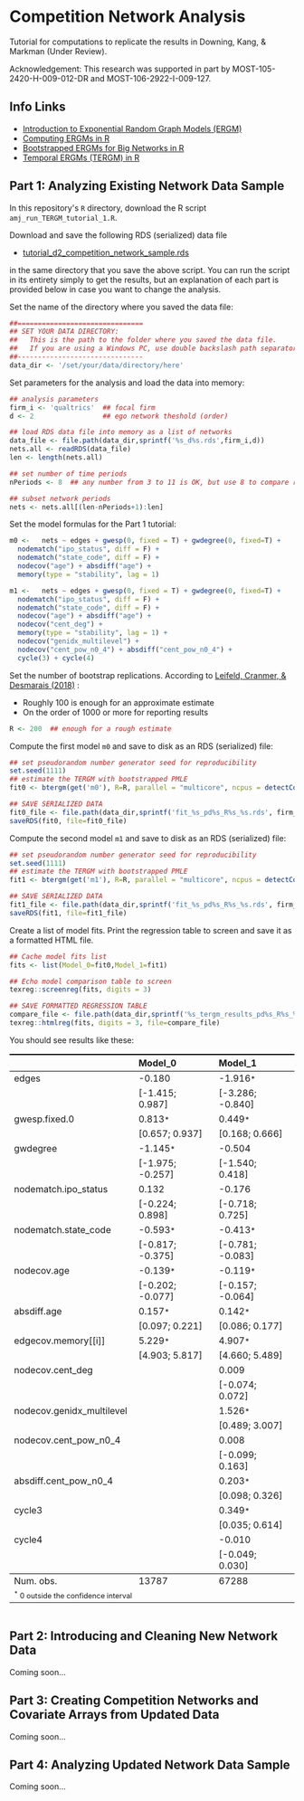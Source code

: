 Competition Network Analysis
=======

Tutorial for computations to replicate the results in Downing, Kang, & Markman (Under Review).

Acknowledgement:
This research was supported in part by MOST-105-2420-H-009-012-DR and  MOST-106-2922-I-009-127.

## Info Links
- [Introduction to Exponential Random Graph Models (ERGM)](http://ranger.uta.edu/~chqding/cse5301/classPapers/ExponentialRandomGraph.pdf  "")    
- [Computing ERGMs in R](https://www.jstatsoft.org/index.php/jss/article/view/v024i03/v24i03.pdf  "")
- [Bootstrapped ERGMs for Big Networks in R](https://arxiv.org/pdf/1708.02598.pdf  "")
- [Temporal ERGMs (TERGM) in R](https://www.jstatsoft.org/index.php/jss/article/view/v083i06/v83i06.pdf "")


## Part 1: Analyzing Existing Network Data Sample

In this repository's `R` directory, download the R script `amj_run_TERGM_tutorial_1.R`. 

Download and save the following RDS (serialized) data file     
- [tutorial_d2_competition_network_sample.rds](https://drive.google.com/file/d/1DcpV0tomKyeY4BUsWcBZ1WSOIYOxPYMG/view?usp=sharing "Example Competition Network Sample")

in the same directory that you save the above script. You can run the script in its entirety simply to get the results, but an explanation of each part is provided below in case you want to change the analysis. 

Set the name of the directory where you saved the data file:
```R
##===============================
## SET YOUR DATA DIRECTORY:
##   This is the path to the folder where you saved the data file.
##   If you are using a Windows PC, use double backslash path separators "..\\dir\\subdir\\.."
##-------------------------------
data_dir <- '/set/your/data/directory/here'
```

Set parameters for the analysis and load the data into memory:
```R
## analysis parameters
firm_i <- 'qualtrics'  ## focal firm
d <- 2                 ## ego network theshold (order)

## load RDS data file into memory as a list of networks
data_file <- file.path(data_dir,sprintf('%s_d%s.rds',firm_i,d))
nets.all <- readRDS(data_file)
len <- length(nets.all)

## set number of time periods
nPeriods <- 8  ## any number from 3 to 11 is OK, but use 8 to compare results with example

## subset network periods
nets <- nets.all[(len-nPeriods+1):len]
```

Set the model formulas for the Part 1 tutorial:
```R
m0 <-   nets ~ edges + gwesp(0, fixed = T) + gwdegree(0, fixed=T) + 
  nodematch("ipo_status", diff = F) + 
  nodematch("state_code", diff = F) + 
  nodecov("age") + absdiff("age") + 
  memory(type = "stability", lag = 1)

m1 <-   nets ~ edges + gwesp(0, fixed = T) + gwdegree(0, fixed=T) + 
  nodematch("ipo_status", diff = F) + 
  nodematch("state_code", diff = F) + 
  nodecov("age") + absdiff("age") + 
  nodecov("cent_deg") +
  memory(type = "stability", lag = 1) + 
  nodecov("genidx_multilevel") + 
  nodecov("cent_pow_n0_4") + absdiff("cent_pow_n0_4") + 
  cycle(3) + cycle(4) 
```

Set the number of bootstrap replications. According to [Leifeld, Cranmer, & Desmarais (2018)](https://www.jstatsoft.org/article/view/v083i06 "Temporal Exponential Random Graph Models with btergm") :
- Roughly 100 is enough for an approximate estimate
- On the order of 1000 or more for reporting results
```R
R <- 200  ## enough for a rough estimate
```

Compute the first model `m0` and save to disk as an RDS (serialized) file:
```R
## set pseudorandom number generator seed for reproducibility
set.seed(1111)
## estimate the TERGM with bootstrapped PMLE
fit0 <- btergm(get('m0'), R=R, parallel = "multicore", ncpus = detectCores())

## SAVE SERIALIZED DATA
fit0_file <- file.path(data_dir,sprintf('fit_%s_pd%s_R%s_%s.rds', firm_i, nPeriods, R, 'm0'))
saveRDS(fit0, file=fit0_file)
```

Compute the second model `m1` and save to disk as an RDS (serialized) file:
```R
## set pseudorandom number generator seed for reproducibility
set.seed(1111)
## estimate the TERGM with bootstrapped PMLE
fit1 <- btergm(get('m1'), R=R, parallel = "multicore", ncpus = detectCores())  

## SAVE SERIALIZED DATA
fit1_file <- file.path(data_dir,sprintf('fit_%s_pd%s_R%s_%s.rds', firm_i, nPeriods, R, 'm1'))
saveRDS(fit1, file=fit1_file)
```

Create a list of model fits. Print the regression table to screen and save it as a formatted HTML file.
```R
## Cache model fits list
fits <- list(Model_0=fit0,Model_1=fit1)

## Echo model comparison table to screen
texreg::screenreg(fits, digits = 3)

## SAVE FORMATTED REGRESSION TABLE
compare_file <- file.path(data_dir,sprintf('%s_tergm_results_pd%s_R%s_%s.html', firm_i, nPeriods, R, 'm0-m1'))
texreg::htmlreg(fits, digits = 3, file=compare_file)
```

You should see results like these:

<table cellspacing="0" align="center" style="border: none">
<caption align="bottom" style="margin-top:0.3em;"></caption>
<tr>
<th style="text-align: left; border-top: 2px solid black; border-bottom: 1px solid black; padding-right: 12px;"><b></b></th>
<th style="text-align: left; border-top: 2px solid black; border-bottom: 1px solid black; padding-right: 12px;"><b>Model_0</b></th>
<th style="text-align: left; border-top: 2px solid black; border-bottom: 1px solid black; padding-right: 12px;"><b>Model_1</b></th>
</tr>
<tr>
<td style="padding-right: 12px; border: none;">edges</td>
<td style="padding-right: 12px; border: none;">-0.180</td>
<td style="padding-right: 12px; border: none;">-1.916<sup style="vertical-align: 0px;">*</sup></td>
</tr>
<tr>
<td style="padding-right: 12px; border: none;"></td>
<td style="padding-right: 12px; border: none;">[-1.415; 0.987]</td>
<td style="padding-right: 12px; border: none;">[-3.286; -0.840]</td>
</tr>
<tr>
<td style="padding-right: 12px; border: none;">gwesp.fixed.0</td>
<td style="padding-right: 12px; border: none;">0.813<sup style="vertical-align: 0px;">*</sup></td>
<td style="padding-right: 12px; border: none;">0.449<sup style="vertical-align: 0px;">*</sup></td>
</tr>
<tr>
<td style="padding-right: 12px; border: none;"></td>
<td style="padding-right: 12px; border: none;">[0.657; 0.937]</td>
<td style="padding-right: 12px; border: none;">[0.168; 0.666]</td>
</tr>
<tr>
<td style="padding-right: 12px; border: none;">gwdegree</td>
<td style="padding-right: 12px; border: none;">-1.145<sup style="vertical-align: 0px;">*</sup></td>
<td style="padding-right: 12px; border: none;">-0.504</td>
</tr>
<tr>
<td style="padding-right: 12px; border: none;"></td>
<td style="padding-right: 12px; border: none;">[-1.975; -0.257]</td>
<td style="padding-right: 12px; border: none;">[-1.540; 0.418]</td>
</tr>
<tr>
<td style="padding-right: 12px; border: none;">nodematch.ipo_status</td>
<td style="padding-right: 12px; border: none;">0.132</td>
<td style="padding-right: 12px; border: none;">-0.176</td>
</tr>
<tr>
<td style="padding-right: 12px; border: none;"></td>
<td style="padding-right: 12px; border: none;">[-0.224; 0.898]</td>
<td style="padding-right: 12px; border: none;">[-0.718; 0.725]</td>
</tr>
<tr>
<td style="padding-right: 12px; border: none;">nodematch.state_code</td>
<td style="padding-right: 12px; border: none;">-0.593<sup style="vertical-align: 0px;">*</sup></td>
<td style="padding-right: 12px; border: none;">-0.413<sup style="vertical-align: 0px;">*</sup></td>
</tr>
<tr>
<td style="padding-right: 12px; border: none;"></td>
<td style="padding-right: 12px; border: none;">[-0.817; -0.375]</td>
<td style="padding-right: 12px; border: none;">[-0.781; -0.083]</td>
</tr>
<tr>
<td style="padding-right: 12px; border: none;">nodecov.age</td>
<td style="padding-right: 12px; border: none;">-0.139<sup style="vertical-align: 0px;">*</sup></td>
<td style="padding-right: 12px; border: none;">-0.119<sup style="vertical-align: 0px;">*</sup></td>
</tr>
<tr>
<td style="padding-right: 12px; border: none;"></td>
<td style="padding-right: 12px; border: none;">[-0.202; -0.077]</td>
<td style="padding-right: 12px; border: none;">[-0.157; -0.064]</td>
</tr>
<tr>
<td style="padding-right: 12px; border: none;">absdiff.age</td>
<td style="padding-right: 12px; border: none;">0.157<sup style="vertical-align: 0px;">*</sup></td>
<td style="padding-right: 12px; border: none;">0.142<sup style="vertical-align: 0px;">*</sup></td>
</tr>
<tr>
<td style="padding-right: 12px; border: none;"></td>
<td style="padding-right: 12px; border: none;">[0.097; 0.221]</td>
<td style="padding-right: 12px; border: none;">[0.086; 0.177]</td>
</tr>
<tr>
<td style="padding-right: 12px; border: none;">edgecov.memory[[i]]</td>
<td style="padding-right: 12px; border: none;">5.229<sup style="vertical-align: 0px;">*</sup></td>
<td style="padding-right: 12px; border: none;">4.907<sup style="vertical-align: 0px;">*</sup></td>
</tr>
<tr>
<td style="padding-right: 12px; border: none;"></td>
<td style="padding-right: 12px; border: none;">[4.903; 5.817]</td>
<td style="padding-right: 12px; border: none;">[4.660; 5.489]</td>
</tr>
<tr>
<td style="padding-right: 12px; border: none;">nodecov.cent_deg</td>
<td style="padding-right: 12px; border: none;"></td>
<td style="padding-right: 12px; border: none;">0.009</td>
</tr>
<tr>
<td style="padding-right: 12px; border: none;"></td>
<td style="padding-right: 12px; border: none;"></td>
<td style="padding-right: 12px; border: none;">[-0.074; 0.072]</td>
</tr>
<tr>
<td style="padding-right: 12px; border: none;">nodecov.genidx_multilevel</td>
<td style="padding-right: 12px; border: none;"></td>
<td style="padding-right: 12px; border: none;">1.526<sup style="vertical-align: 0px;">*</sup></td>
</tr>
<tr>
<td style="padding-right: 12px; border: none;"></td>
<td style="padding-right: 12px; border: none;"></td>
<td style="padding-right: 12px; border: none;">[0.489; 3.007]</td>
</tr>
<tr>
<td style="padding-right: 12px; border: none;">nodecov.cent_pow_n0_4</td>
<td style="padding-right: 12px; border: none;"></td>
<td style="padding-right: 12px; border: none;">0.008</td>
</tr>
<tr>
<td style="padding-right: 12px; border: none;"></td>
<td style="padding-right: 12px; border: none;"></td>
<td style="padding-right: 12px; border: none;">[-0.099; 0.163]</td>
</tr>
<tr>
<td style="padding-right: 12px; border: none;">absdiff.cent_pow_n0_4</td>
<td style="padding-right: 12px; border: none;"></td>
<td style="padding-right: 12px; border: none;">0.203<sup style="vertical-align: 0px;">*</sup></td>
</tr>
<tr>
<td style="padding-right: 12px; border: none;"></td>
<td style="padding-right: 12px; border: none;"></td>
<td style="padding-right: 12px; border: none;">[0.098; 0.326]</td>
</tr>
<tr>
<td style="padding-right: 12px; border: none;">cycle3</td>
<td style="padding-right: 12px; border: none;"></td>
<td style="padding-right: 12px; border: none;">0.349<sup style="vertical-align: 0px;">*</sup></td>
</tr>
<tr>
<td style="padding-right: 12px; border: none;"></td>
<td style="padding-right: 12px; border: none;"></td>
<td style="padding-right: 12px; border: none;">[0.035; 0.614]</td>
</tr>
<tr>
<td style="padding-right: 12px; border: none;">cycle4</td>
<td style="padding-right: 12px; border: none;"></td>
<td style="padding-right: 12px; border: none;">-0.010</td>
</tr>
<tr>
<td style="padding-right: 12px; border: none;"></td>
<td style="padding-right: 12px; border: none;"></td>
<td style="padding-right: 12px; border: none;">[-0.049; 0.030]</td>
</tr>
<tr>
<td style="border-top: 1px solid black;">Num. obs.</td>
<td style="border-top: 1px solid black;">13787</td>
<td style="border-top: 1px solid black;">67288</td>
</tr>
<tr>
<td style="padding-right: 12px; border: none;" colspan="4"><span style="font-size:0.8em"><sup>*</sup> 0 outside the confidence interval</span></td>
</tr>
</table>

## Part 2: Introducing and Cleaning New Network Data

Coming soon...


## Part 3: Creating Competition Networks and Covariate Arrays from Updated Data 

Coming soon...


## Part 4: Analyzing Updated Network Data Sample 

Coming soon...
